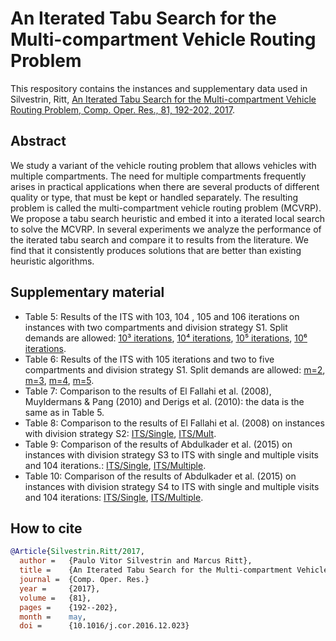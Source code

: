 # An Iterated Tabu Search for the Multi-compartment Vehicle Routing Problem

This respository contains the instances and supplementary data used in Silvestrin, Ritt, [An Iterated Tabu Search for the Multi-compartment Vehicle Routing Problem, Comp. Oper. Res., 81, 192-202, 2017](http://dx.doi.org/10.1016/j.cor.2016.12.023).

## Abstract

 We study a variant of the vehicle routing problem that allows vehicles with multiple compartments. The need for multiple compartments frequently arises in practical applications when there are several products of different quality or type, that must be kept or handled separately. The resulting problem is called the multi-compartment vehicle routing problem (MCVRP). We propose a tabu search heuristic and embed it into a iterated local search to solve the MCVRP. In several experiments we analyze the performance of the iterated tabu search and compare it to results from the literature. We find that it consistently produces solutions that are better than existing heuristic algorithms.

## Supplementary material

* Table 5: Results of the ITS with 103, 104 , 105 and 106 iterations on instances with two compartments and division strategy S1. Split demands are allowed: [10³ iterations](data/2c-1000it.csv), [10⁴ iterations](data/2c-10000it.csv), [10⁵ iterations](data/2c-100000it.csv), [10⁶ iterations](data/2c-1000000it.csv). 
* Table 6: Results of the ITS with 105 iterations and two to five compartments and division strategy S1. Split demands are allowed: [m=2](2-compartment.csv), [m=3](3-compartment.csv), [m=4](4-compartment.csv), [m=5](5-compartment.csv). 
* Table 7: Comparison to the results of El Fallahi et al. (2008), Muyldermans & Pang (2010) and Derigs et al. (2010): the data is the same as in Table 5. 
* Table 8: Comparison to the results of El Fallahi et al. (2008) on instances with division strategy S2: [ITS/Single](data/s2-10000-ws.csv), [ITS/Mult](data/s2-10000.csv).
* Table 9: Comparison of the results of Abdulkader et al. (2015) on instances with division strategy S3 to ITS with single and multiple visits and 104 iterations.: [ITS/Single](data/reed1-10000-ws.csv), [ITS/Multiple](data/reed1-10000.csv). 
* Table 10: Comparison of the results of Abdulkader et al. (2015) on instances with division strategy S4 to ITS with single and multiple visits and 104 iterations: [ITS/Single](data/reed2-10000-ws.csv), [ITS/Multiple](data/reed2-10000.csv). 

## How to cite

```bibtex
@Article{Silvestrin.Ritt/2017,
  author =   {Paulo Vitor Silvestrin and Marcus Ritt},
  title =    {An Iterated Tabu Search for the Multi-compartment Vehicle Routing Problem},
  journal =  {Comp. Oper. Res.}
  year =     {2017},
  volume =   {81},
  pages =    {192--202},
  month =    may,
  doi =      {10.1016/j.cor.2016.12.023}
```
